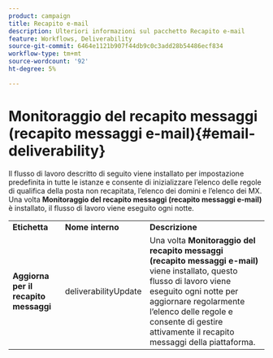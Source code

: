 ```yaml
---
product: campaign
title: Recapito e-mail
description: Ulteriori informazioni sul pacchetto Recapito e-mail
feature: Workflows, Deliverability
source-git-commit: 6464e1121b907f44db9c0c3add28b54486ecf834
workflow-type: tm+mt
source-wordcount: '92'
ht-degree: 5%

---
```



# Monitoraggio del recapito messaggi (recapito messaggi e-mail){#email-deliverability}

Il flusso di lavoro descritto di seguito viene installato per impostazione predefinita in tutte le istanze e consente di inizializzare l’elenco delle regole di qualifica della posta non recapitata, l’elenco dei domini e l’elenco dei MX. Una volta **Monitoraggio del recapito messaggi (recapito messaggi e-mail)** è installato, il flusso di lavoro viene eseguito ogni notte.
<table> 
 <tbody> 
  <tr> 
   <td> <strong>Etichetta</strong><br /> </td> 
   <td> <strong>Nome interno</strong><br /> </td> 
   <td> <strong>Descrizione</strong><br /> </td> 
  </tr> 
  <tr> 
   <td> <strong>Aggiorna per il recapito messaggi</strong><br /> </td> 
   <td> <span class="uicontrol">deliverabilityUpdate</span> <br /> </td> 
   <td>  Una volta <strong>Monitoraggio del recapito messaggi (recapito messaggi e-mail)</strong> viene installato, questo flusso di lavoro viene eseguito ogni notte per aggiornare regolarmente l’elenco delle regole e consente di gestire attivamente il recapito messaggi della piattaforma.<br /> </td> 
  </tr> 
 </tbody> 
</table>

